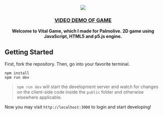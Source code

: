 <p align="center">
  <img src="https://dnzg.ru/spaceship_choice.jpg"/>
</p>

<div align="center">  
  <a href="https://www.instagram.com/p/CZ1uWTtFHot/"><h3>VIDEO DEMO OF GAME</h3></a>
</div>

<p align="center">
  <strong>Welcome to Vital Game, which I made for Palmolive. 2D game using JavaScript, HTML5 and p5.js engine.</strong>
</p>

## Getting Started

First, fork the repository. Then, go into your favorite terminal.

    npm install
    npm run dev

> `npm run dev` will start the development server and watch for changes on the client-side code inside the `public` folder and otherwise elsewhere applicable.

Now you may visit `http://localhost:3000` to login and start developing!
